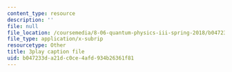 ```yaml
---
content_type: resource
description: ''
file: null
file_location: /coursemedia/8-06-quantum-physics-iii-spring-2018/b047233da21dc0ce4afd934b26361f81_Prx5mnE7BUM.srt
file_type: application/x-subrip
resourcetype: Other
title: 3play caption file
uid: b047233d-a21d-c0ce-4afd-934b26361f81
---
```

